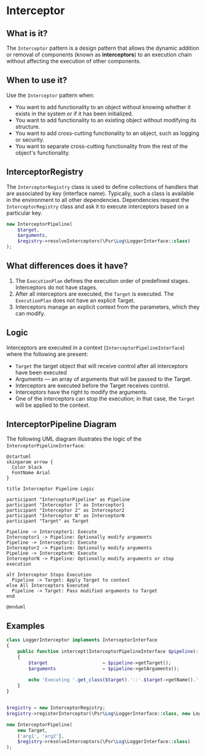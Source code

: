 # Interceptor

## What is it?

The `Interceptor` pattern is a design pattern that allows the dynamic addition or removal of components 
(known as **interceptors**) to an execution chain without affecting the execution of other components.

## When to use it?

Use the `Interceptor` pattern when:

* You want to add functionality to an object without knowing whether it exists in the system or if it has been initialized.
* You want to add functionality to an existing object without modifying its structure.
* You want to add cross-cutting functionality to an object, such as logging or security.
* You want to separate cross-cutting functionality from the rest of the object's functionality.

## InterceptorRegistry

The `InterceptorRegistry` class is used to define collections of handlers that are associated by key (interface name). 
Typically, such a class is available in the environment to all other dependencies.
Dependencies request the `InterceptorRegistry` class and ask it to execute interceptors based on a particular key.

```php
new InterceptorPipeline(
    $target,
    $arguments,
    $registry->resolveInterceptors(\Psr\Log\LoggerInterface::class)
);
```

## What differences does it have?

1. The `ExecutionPlan` defines the execution order of predefined stages. Interceptors do not have stages.
2. After all interceptors are executed, the `Target` is executed. The `ExecutionPlan` does not have an explicit Target.
3. Interceptors manage an explicit context from the parameters, which they can modify. 

## Logic

Interceptors are executed in a context (`InterceptorPipelineInterface`) 
where the following are present:

* `Target` the target object that will receive control after all interceptors have been executed
* Arguments — an array of arguments that will be passed to the Target. 
* Interceptors are executed before the Target receives control. 
* Interceptors have the right to modify the arguments. 
* One of the interceptors can stop the execution; in that case, the `Target` will be applied to the context.

## InterceptorPipeline Diagram

The following UML diagram illustrates the logic of the `InterceptorPipelineInterface`:

```puml
@startuml
skinparam arrow {
  Color black
  FontName Arial
}

title Interceptor Pipeline Logic

participant "InterceptorPipeline" as Pipeline
participant "Interceptor 1" as Interceptor1
participant "Interceptor 2" as Interceptor2
participant "Interceptor N" as InterceptorN
participant "Target" as Target

Pipeline -> Interceptor1: Execute
Interceptor1 -> Pipeline: Optionally modify arguments
Pipeline -> Interceptor2: Execute
Interceptor2 -> Pipeline: Optionally modify arguments
Pipeline -> InterceptorN: Execute
InterceptorN -> Pipeline: Optionally modify arguments or stop execution

alt Interceptor Stops Execution
  Pipeline -> Target: Apply Target to context
else All Interceptors Executed
  Pipeline -> Target: Pass modified arguments to Target
end

@enduml
```

## Examples

```php
class LoggerInterceptor implements InterceptorInterface
{
    public function intercept(InterceptorPipelineInterface $pipeline): void
    {
        $target                    = $pipeline->getTarget();
        $arguments                 = $pipeline->getArguments();
        
        echo 'Executing '.get_class($target).'::'.$target->getName().'('.implode(', ', $arguments).')'.PHP_EOL;
    }
}


$registry = new InterceptorRegistry;
$registry->registerInterceptor(\Psr\Log\LoggerInterface::class, new LoggerInterceptor);

new InterceptorPipeline(
    new Target,
    ['arg1', 'arg2'],
    $registry->resolveInterceptors(\Psr\Log\LoggerInterface::class)
);
```
